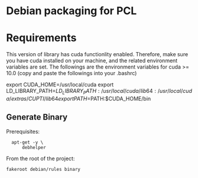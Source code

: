 # Debian packaging for PCL 


# Requirements

This version of library has cuda functionlity enabled. Therefore, make sure you have cuda installed on your machine, and the related environment variables are set. The followings are the environment variables for cuda >= 10.0 (copy and paste the followings into your .bashrc)

export CUDA_HOME=/usr/local/cuda
export LD_LIBRARY_PATH=$LD_LIBRARY_PATH:/usr/local/cuda/lib64:/usr/local/cuda/extras/CUPTI/lib64
export PATH=$PATH:$CUDA_HOME/bin

## Generate Binary


Prerequisites:

```
  apt-get -y \
      debhelper 
```

From the root of the project:
```
fakeroot debian/rules binary
```
